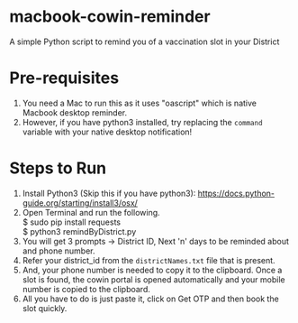 # macbook-cowin-reminder
A simple Python script to remind you of a vaccination slot in your District

# Pre-requisites
1. You need a Mac to run this as it uses "oascript" which is native Macbook desktop reminder.
2. However, if you have python3 installed, try replacing the ```command``` variable with your native desktop notification!

# Steps to Run
1. Install Python3 (Skip this if you have python3): <https://docs.python-guide.org/starting/install3/osx/>
2. Open Terminal and run the following.  
   $ sudo pip install requests  
   $ python3 remindByDistrict.py  
3. You will get 3 prompts -> District ID, Next 'n' days to be reminded about and phone number.
4. Refer your district_id from the ```districtNames.txt``` file that is present.
5. And, your phone number is needed to copy it to the clipboard. Once a slot is found, the cowin portal is opened automatically and your mobile number is copied to the clipboard.
6. All you have to do is just paste it, click on Get OTP and then book the slot quickly.

